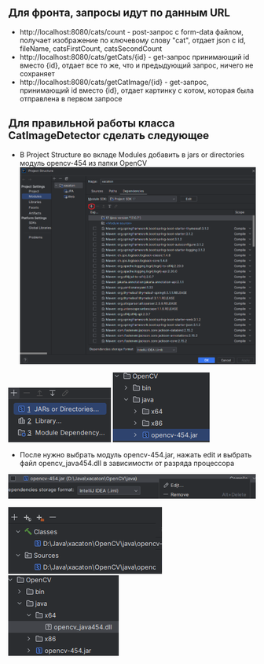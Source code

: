 Для фронта, запросы идут по данным URL
-
- http://localhost:8080/cats/count - post-запрос с form-data файлом, получает изображение по ключевому слову "cat", отдает json с id, fileName, catsFirstCount, catsSecondCount
- http://localhost:8080/cats/getCats/{id} - get-запрос принимающий id вместо {id}, отдает все то же, что и предыдующий запрос, ничего не сохраняет
- http://localhost:8080/cats/getCatImage/{id} - get-запрос, принимающий id вместо {id}, отдает картинку с котом, которая была отправлена в первом запросе

Для правильной работы класса CatImageDetector сделать следующее
- 
- В Project Structure во вкладе Modules добавить в jars or directories модуль opencv-454 из папки OpenCV
![img1.png](src/main/resources/imagesForREADME/img1.png)

![img2.png](src/main/resources/imagesForREADME/img2.png)
![img3.png](src/main/resources/imagesForREADME/img3.png)
- После нужно выбрать модуль opencv-454.jar, нажать edit и выбрать файл opencv_java454.dll в зависимости от разряда процессора

![img4.png](src/main/resources/imagesForREADME/img4.png)

![img5.png](src/main/resources/imagesForREADME/img5.png)
![img6.png](src/main/resources/imagesForREADME/img6.png)
